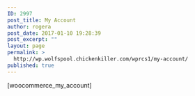 ```yaml
---
ID: 2997
post_title: My Account
author: rogera
post_date: 2017-01-10 19:28:39
post_excerpt: ""
layout: page
permalink: >
  http://wp.wolfspool.chickenkiller.com/wprcs1/my-account/
published: true
---
```

[woocommerce_my_account]